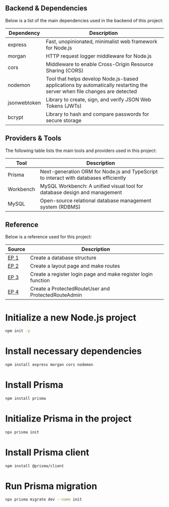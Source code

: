 ## Backend & Dependencies

Below is a list of the main dependencies used in the backend of this project:

| Dependency    | Description                                                             |
|---------------|-------------------------------------------------------------------------|
| express       | Fast, unopinionated, minimalist web framework for Node.js               |
| morgan        | HTTP request logger middleware for Node.js                             |
| cors          | Middleware to enable Cross-Origin Resource Sharing (CORS)              |
| nodemon       | Tool that helps develop Node.js-based applications by automatically restarting the server when file changes are detected |
| jsonwebtoken  | Library to create, sign, and verify JSON Web Tokens (JWTs)             |
| bcrypt        | Library to hash and compare passwords for secure storage               |

## Providers & Tools

The following table lists the main tools and providers used in this project:

| Tool       | Description                                                       |
|------------|-------------------------------------------------------------------|
| Prisma     | Next-generation ORM for Node.js and TypeScript to interact with databases efficiently |
| Workbench  | MySQL Workbench: A unified visual tool for database design and management |
| MySQL      | Open-source relational database management system (RDBMS)         |

## Reference

Below is a reference used for this project:

| Source | Description |
|--------|-------------|
| [EP 1](https://youtu.be/-gOvzR_wpk0?si=vqQ9fgx3dEmlhJBx) | Create a database structure |
| [EP 2](https://youtu.be/wtbj0KqLxvM?si=06bPrp3hhQX01C_S) | Create a layout page and make routes  |
| [EP 3](https://youtu.be/EVEAO46Gw54?si=jmam2Gx-H6TAlfUm) | Create a register login page and make register login function |
| [EP 4](https://youtu.be/ArfRL2PWJS0?si=4Bh0ASGpWpkugOS9) | Create a ProtectedRouteUser and ProtectedRouteAdmin |


# Initialize a new Node.js project
```bash
npm init -y
```


# Install necessary dependencies
```bash
npm install express morgan cors nodemon
```







# Install Prisma


```bash
npm install prisma
```
# Initialize Prisma in the project
```bash
npx prisma init
```


# Install Prisma client
```bash
npm install @prisma/client
```






# Run Prisma migration
```bash
npx prisma migrate dev --name init
```



